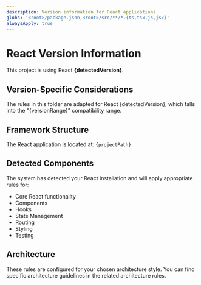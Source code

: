 ```yaml
---
description: Version information for React applications
globs: '<root>/package.json,<root>/src/**/*.{ts,tsx,js,jsx}'
alwaysApply: true
---
```


# React Version Information

This project is using React **{detectedVersion}**.

## Version-Specific Considerations

The rules in this folder are adapted for React {detectedVersion}, which falls into the "{versionRange}" compatibility range.

## Framework Structure

The React application is located at: `{projectPath}`

## Detected Components

The system has detected your React installation and will apply appropriate rules for:

-   Core React functionality
-   Components
-   Hooks
-   State Management
-   Routing
-   Styling
-   Testing

## Architecture

These rules are configured for your chosen architecture style. You can find specific architecture guidelines in the related architecture rules.
